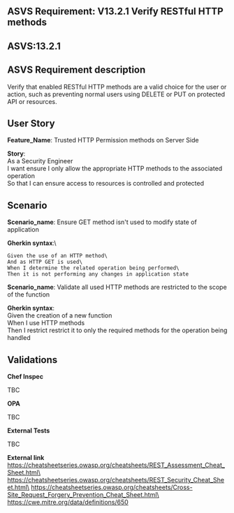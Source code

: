 ## ASVS Requirement: V13.2.1 Verify RESTful HTTP methods
## ASVS:13.2.1

## ASVS Requirement description
Verify that enabled RESTful HTTP methods are a valid choice for the user or action, such as preventing normal users using DELETE or PUT on protected API or resources.

## User Story
**Feature_Name**: Trusted HTTP Permission methods on Server Side

**Story**:\
As a Security Engineer\
I want ensure I only allow the appropriate HTTP methods to the associated operation\
So that I can ensure access to resources is controlled and protected

## Scenario
**Scenario_name**: Ensure GET method isn't used to modify state of application

**Gherkin syntax**:\
```gherkin
Given the use of an HTTP method\
And as HTTP GET is used\
When I determine the related operation being performed\
Then it is not performing any changes in application state
```
**Scenario_name**: Validate all used HTTP methods are restricted to the scope of the function

**Gherkin syntax**:\
Given the creation of a new function\
When I use HTTP methods\
Then I restrict restrict it to only the required methods for the operation being handled


## Validations

**Chef Inspec**

TBC

**OPA**

TBC

**External Tests**

TBC

**External link**\
https://cheatsheetseries.owasp.org/cheatsheets/REST_Assessment_Cheat_Sheet.html\
https://cheatsheetseries.owasp.org/cheatsheets/REST_Security_Cheat_Sheet.html\
https://cheatsheetseries.owasp.org/cheatsheets/Cross-Site_Request_Forgery_Prevention_Cheat_Sheet.html\
https://cwe.mitre.org/data/definitions/650
